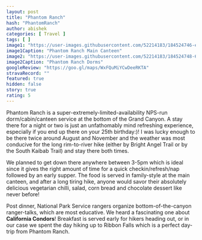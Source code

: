 ```yaml
---
layout: post
title: "Phantom Ranch"
hash: "PhantomRanch"
author: abishek
categories: [ Travel ]
tags: [ ]
image1: "https://user-images.githubusercontent.com/52214183/184524746-e5bfd22c-64a6-4ece-8edb-3107d4445954.jpg"
image1Caption: "Phantom Ranch Main Canteen"
image2: "https://user-images.githubusercontent.com/52214183/184524748-666a0644-2884-4c02-8970-16262ca27f87.jpg"
image2Caption: "Phantom Ranch Dorms"
googleReview: "https://goo.gl/maps/WxFQuMiYCwDeeRKTA"
stravaRecord: ""
featured: true
hidden: false
story: true
rating: 5
---
```


Phantom Ranch is a super-extremely-limited-availability NPS-run dorm/cabin/canteen service at the bottom of the Grand Canyon. A stay there for a night or two is just an unfathomably mind refreshing experience, especially if you end up there on your 25th birthday:)! I was lucky enough to be there twice around August and November and the weather was most conducive for the long rim-to-river hike (either by Bright Angel Trail or by the South Kaibab Trail) and stay there both times.

We planned to get down there anywhere between 3-5pm which is ideal since it gives the right amount of time for a quick checkin/refresh/nap followed by an early supper. The food is served in family-style at the main canteen, and after a long tiring hike, anyone would savor their absolutely delicious vegetarian chilli, salad, corn bread and chocolate dessert like never before!

Post dinner, National Park Service rangers organize bottom-of-the-canyon ranger-talks, which are most educative. We heard a fascinating one about **California Condors**!
Breakfast is served early for hikers heading out, or in our case we spent the day hiking up to Ribbon Falls which is a perfect day-trip from Phantom Ranch.